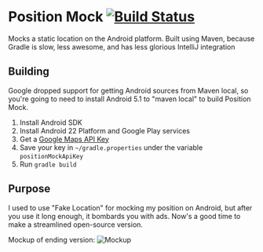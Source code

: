 # Position Mock [![Build Status](https://travis-ci.org/mitchhentges/position-mock.svg?branch=master)](https://travis-ci.org/mitchhentges/position-mock)

Mocks a static location on the Android platform.
Built using Maven, because Gradle is slow, less awesome, and has less glorious IntelliJ integration

## Building

Google dropped support for getting Android sources from Maven local, so you're going to need to install Android 5.1
to "maven local" to build Position Mock.

1. Install Android SDK
2. Install Android 22 Platform and Google Play services
3. Get a [Google Maps API Key](https://developers.google.com/maps/documentation/android/signup)
4. Save your key in `~/gradle.properties` under the variable `positionMockApiKey`
3. Run `gradle build`

## Purpose

I used to use "Fake Location" for mocking my position on Android, but after you use it long enough, it bombards
you with ads. Now's a good time to make a streamlined open-source version.

Mockup of ending version:
![Mockup](http://i.imgur.com/oDQr7JN.png)